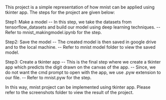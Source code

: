 This project is a simple representation of how mnist can be applied using tkinter app. The steps for the project are given below:

Step1: Make a model
	-- In this step, we take the datasets from tensorflow_datasets and build our model using deep learning techniques.
	-- Refer to mnist_makingmodel.ipynb for the step.

Step2: Save the model
	-- The created model is then saved in google drive and to the local machine.
	-- Refer to mnist model folder to view the saved model.

Step3: Create a tkinter app
	-- This is the final step where we create a tkinter app which predicts the digit drawn on the canvas of the app.
	-- Since, we do not want the cmd prompt to open with the app, we use .pyw extension to our file.
	-- Refer to mnist.pyw for the step.

In this way, mnist project can be implemented using tkinter app. Please refer to the screenshots folder to view the result of the project.
